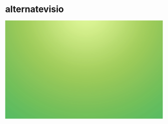 # alternatevisio
![wallpaperbetter](https://github.com/magicickey/alternatevisio/blob/main/wallpaperbetter.jpg?raw=true)
